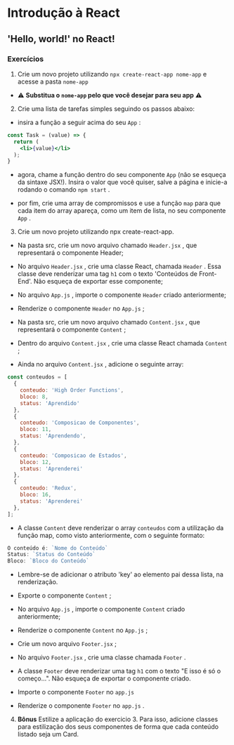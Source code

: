# Introdução à React
## 'Hello, world!' no React!
### Exercícios

1.  Crie um novo projeto utilizando  `npx create-react-app nome-app`  e acesse a pasta  `nome-app`

-   ⚠️  **Substitua o  `nome-app`  pelo que você desejar para seu app** ⚠️

2.  Crie uma lista de tarefas simples seguindo os passos abaixo:

-   insira a função a seguir acima do seu  `App`  :


```jsx
const Task = (value) => {
  return (
    <li>{value}</li>
  );
}
```

-   agora, chame a função dentro do seu componente  `App`  (não se esqueça da sintaxe JSX!). Insira o valor que você quiser, salve a página e inicie-a rodando o comando  `npm start`  .
    
-   por fim, crie uma array de compromissos e use a função  `map`  para que cada item do array apareça, como um item de lista, no seu componente  `App`  .
    

3. Crie um novo projeto utilizando npx create-react-app.

-   Na pasta src, crie um novo arquivo chamado  `Header.jsx`  , que representará o componente Header;
    
-   No arquivo  `Header.jsx`  , crie uma classe React, chamada  `Header`  . Essa classe deve renderizar uma tag  `h1`  com o texto 'Conteúdos de Front-End'. Não esqueça de exportar esse componente;
    
-   No arquivo  `App.js`  , importe o componente  `Header`  criado anteriormente;
    
-   Renderize o componente  `Header`  no  `App.js`  ;
    
-   Na pasta src, crie um novo arquivo chamado  `Content.jsx`  , que representará o componente  `Content`  ;
    
-   Dentro do arquivo  `Content.jsx`  , crie uma classe React chamada  `Content`  ;
    
-   Ainda no arquivo  `Content.jsx`  , adicione o seguinte array:
    


```jsx
const conteudos = [
  {
    conteudo: 'High Order Functions',
    bloco: 8,
    status: 'Aprendido'
  },
  {
    conteudo: 'Composicao de Componentes',
    bloco: 11,
    status: 'Aprendendo',
  },
  {
    conteudo: 'Composicao de Estados',
    bloco: 12,
    status: 'Aprenderei'
  },
  {
    conteudo: 'Redux',
    bloco: 16,
    status: 'Aprenderei'
  },
];
```

-   A classe  `Content`  deve renderizar o array  `conteudos`  com a utilização da função map, como visto anteriormente, com o seguinte formato:



```jsx
O conteúdo é: `Nome do Conteúdo`
Status: `Status do Conteúdo`
Bloco: `Bloco do Conteúdo`
```

-   Lembre-se de adicionar o atributo 'key' ao elemento pai dessa lista, na renderização.

-   Exporte o componente  `Content`  ;
    
-   No arquivo  `App.js`  , importe o componente  `Content`  criado anteriormente;
    
-   Renderize o componente  `Content`  no  `App.js`  ;
    
-   Crie um novo arquivo  `Footer.jsx`  ;
    
-   No arquivo  `Footer.jsx`  , crie uma classe chamada  `Footer`  .
    
-   A classe  `Footer`  deve renderizar uma tag  `h1`  com o texto "E isso é só o começo...". Não esqueça de exportar o componente criado.
    
-   Importe o componente  `Footer`  no  `app.js`
    
-   Renderize o componente  `Footer`  no  `app.js`  .
    

4.  **Bônus** Estilize a aplicação do exercicio 3. Para isso, adicione classes para estilização dos seus componentes de forma que cada conteúdo listado seja um Card.

